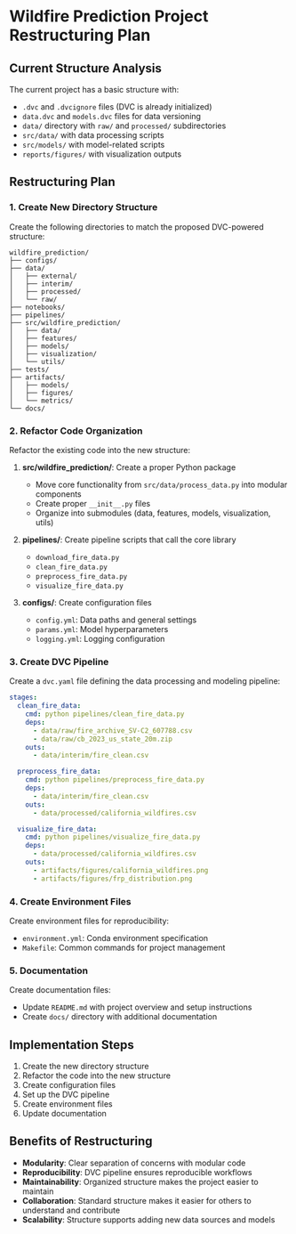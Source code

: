 # Wildfire Prediction Project Restructuring Plan

## Current Structure Analysis

The current project has a basic structure with:

- `.dvc` and `.dvcignore` files (DVC is already initialized)
- `data.dvc` and `models.dvc` files for data versioning
- `data/` directory with `raw/` and `processed/` subdirectories
- `src/data/` with data processing scripts
- `src/models/` with model-related scripts
- `reports/figures/` with visualization outputs

## Restructuring Plan

### 1. Create New Directory Structure

Create the following directories to match the proposed DVC-powered structure:

```
wildfire_prediction/
├── configs/
├── data/
│   ├── external/
│   ├── interim/
│   ├── processed/
│   └── raw/
├── notebooks/
├── pipelines/
├── src/wildfire_prediction/
│   ├── data/
│   ├── features/
│   ├── models/
│   ├── visualization/
│   └── utils/
├── tests/
├── artifacts/
│   ├── models/
│   ├── figures/
│   └── metrics/
└── docs/
```

### 2. Refactor Code Organization

Refactor the existing code into the new structure:

1. **src/wildfire_prediction/**: Create a proper Python package

   - Move core functionality from `src/data/process_data.py` into modular components
   - Create proper `__init__.py` files
   - Organize into submodules (data, features, models, visualization, utils)

2. **pipelines/**: Create pipeline scripts that call the core library

   - `download_fire_data.py`
   - `clean_fire_data.py`
   - `preprocess_fire_data.py`
   - `visualize_fire_data.py`

3. **configs/**: Create configuration files
   - `config.yml`: Data paths and general settings
   - `params.yml`: Model hyperparameters
   - `logging.yml`: Logging configuration

### 3. Create DVC Pipeline

Create a `dvc.yaml` file defining the data processing and modeling pipeline:

```yaml
stages:
  clean_fire_data:
    cmd: python pipelines/clean_fire_data.py
    deps:
      - data/raw/fire_archive_SV-C2_607788.csv
      - data/raw/cb_2023_us_state_20m.zip
    outs:
      - data/interim/fire_clean.csv

  preprocess_fire_data:
    cmd: python pipelines/preprocess_fire_data.py
    deps:
      - data/interim/fire_clean.csv
    outs:
      - data/processed/california_wildfires.csv

  visualize_fire_data:
    cmd: python pipelines/visualize_fire_data.py
    deps:
      - data/processed/california_wildfires.csv
    outs:
      - artifacts/figures/california_wildfires.png
      - artifacts/figures/frp_distribution.png
```

### 4. Create Environment Files

Create environment files for reproducibility:

- `environment.yml`: Conda environment specification
- `Makefile`: Common commands for project management

### 5. Documentation

Create documentation files:

- Update `README.md` with project overview and setup instructions
- Create `docs/` directory with additional documentation

## Implementation Steps

1. Create the new directory structure
2. Refactor the code into the new structure
3. Create configuration files
4. Set up the DVC pipeline
5. Create environment files
6. Update documentation

## Benefits of Restructuring

- **Modularity**: Clear separation of concerns with modular code
- **Reproducibility**: DVC pipeline ensures reproducible workflows
- **Maintainability**: Organized structure makes the project easier to maintain
- **Collaboration**: Standard structure makes it easier for others to understand and contribute
- **Scalability**: Structure supports adding new data sources and models